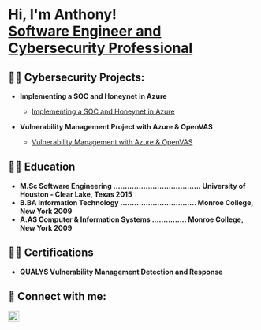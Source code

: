 <h1>Hi, I'm Anthony! <br/><a href="https://github.com/anthonyokeke1">Software Engineer and Cybersecurity Professional </a></h1>

<h2>👨‍💻 Cybersecurity Projects:</h2>

- <b>Implementing a SOC and Honeynet in Azure </b>
  - [Implementing a SOC and Honeynet in Azure](https://github.com/anthonyokeke1/SOC_Honeynet_Azure)

- <b>Vulnerability Management Project with Azure & OpenVAS </b> 
  - [Vulnerability Management with Azure & OpenVAS](https://github.com/anthonyokeke1/Vulnerability_Management_Azure_-_OpenVAS)

<h2>👨‍💻 Education </h2> 

- <b>M.Sc Software Engineering ......................................      University of Houston - Clear Lake, Texas 2015    </b>
- <b>B.BA Information Technology    ................................. Monroe College, New York 2009  </b>
- <b>A.AS Computer & Information Systems    ............... Monroe College, New York 2009  </b>

<h2>👨‍💻 Certifications </h2>

- <b> QUALYS Vulnerability Management Detection  and Response  </b>


<h2> 🤳 Connect with me:</h2>

[<img align="left" alt="JoshMadakor | LinkedIn" width="22px" src="https://cdn.jsdelivr.net/npm/simple-icons@v3/icons/linkedin.svg" />][linkedin]


[linkedin]: https://www.linkedin.com/in/anthonyokeke1



<!--
**joshmadakor1/joshmadakor1** is a ✨ _special_ ✨ repository because its `README.md` (this file) appears on your GitHub profile.

Here are some ideas to get you started:

- 🔭 I’m currently working on ...
- 🌱 I’m currently learning ...
- 👯 I’m looking to collaborate on ...
- 🤔 I’m looking for help with ...
- 💬 Ask me about ...
- 📫 How to reach me: ...
- 😄 Pronouns: ...
- ⚡ Fun fact: ...
-->
